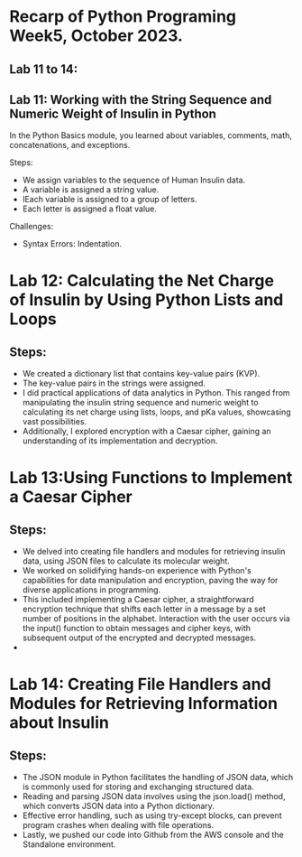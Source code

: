 # Recarp of Python Programing Week5, October 2023.
## Lab 11 to 14:

## Lab 11: Working with the String Sequence and Numeric Weight of Insulin in Python
In the Python Basics module, you learned about variables, comments, math, concatenations, and exceptions.

Steps:
- We assign variables to the sequence of Human Insulin data.
- A variable is assigned a string value.
- lEach variable is assigned to a group of letters.
- Each letter is assigned a float value.
  
Challenges:
- Syntax Errors: Indentation.

# Lab 12: Calculating the Net Charge of Insulin by Using Python Lists and Loops

## Steps:
- We created a dictionary list that contains key-value pairs (KVP).
- The key-value pairs in the strings were assigned.
- I did practical applications of data analytics in Python. This ranged from manipulating the insulin string sequence and 
  numeric weight to calculating its net charge using lists, loops, and pKa values, showcasing vast possibilities.
- Additionally, I explored encryption with a Caesar cipher, gaining an understanding of its implementation and decryption.


# Lab 13:Using Functions to Implement a Caesar Cipher
## Steps:

- We delved into creating file handlers and modules for retrieving insulin data, using JSON files to calculate its molecular 
  weight.
- We worked on solidifying hands-on experience with Python's capabilities for data manipulation and encryption, paving the 
  way for diverse applications in programming.
- This included implementing a Caesar cipher, a straightforward encryption technique that shifts each letter in a message by 
  a set number of positions in the alphabet. Interaction with the user occurs via the input() function to obtain messages and   cipher keys, with subsequent output of the encrypted and decrypted messages.
- 
# Lab 14: Creating File Handlers and Modules for Retrieving Information about Insulin

## Steps:

- The JSON module in Python facilitates the handling of JSON data, which is commonly used for storing and exchanging 
  structured data.
- Reading and parsing JSON data involves using the json.load() method, which converts JSON data into a Python dictionary.
- Effective error handling, such as using try-except blocks, can prevent program crashes when dealing with file operations.
- Lastly, we pushed our code into Github from the AWS console and the Standalone environment.
